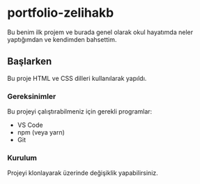 # portfolio-zelihakb

Bu benim ilk projem ve burada genel olarak okul hayatımda neler yaptığımdan ve kendimden bahsettim.

## Başlarken

Bu proje HTML ve CSS dilleri kullanılarak yapıldı.

### Gereksinimler

Bu projeyi çalıştırabilmeniz için gerekli programlar:

- VS Code
- npm (veya yarn)
- Git

### Kurulum

Projeyi klonlayarak üzerinde değişiklik yapabilirsiniz.
